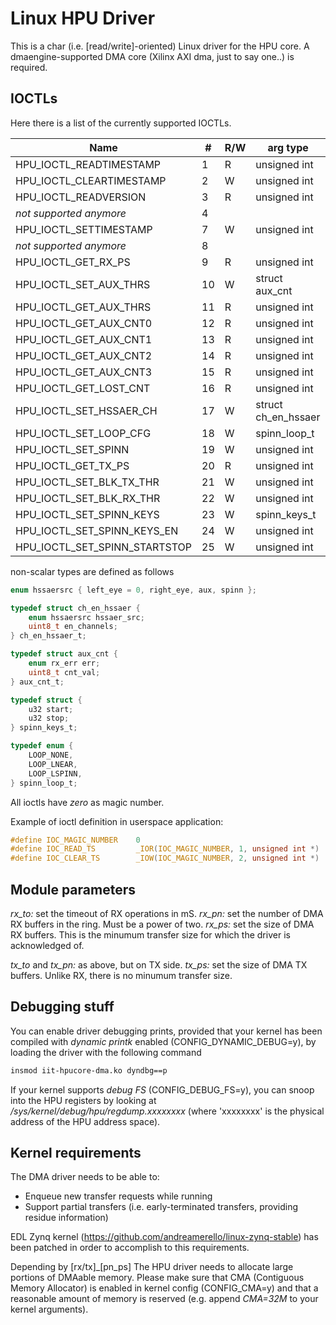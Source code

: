 Linux HPU Driver
================

This is a char (i.e. [read/write]-oriented) Linux driver for the HPU core. A dmaengine-supported DMA core (Xilinx AXI dma, just to say one..) is required.

IOCTLs
------

Here there is a list of the currently supported IOCTLs.

| Name                         |# |R/W| arg type            |
|------------------------------|--|---|---------------------|
|HPU_IOCTL_READTIMESTAMP       |1 | R |    unsigned int     |
|HPU_IOCTL_CLEARTIMESTAMP      |2 | W |    unsigned int     |
|HPU_IOCTL_READVERSION         |3 | R |    unsigned int     |
| *not supported anymore*      |4 |   |                     |
|HPU_IOCTL_SETTIMESTAMP        |7 | W |    unsigned int     |
| *not supported anymore*      |8 |   |                     |
|HPU_IOCTL_GET_RX_PS           |9 | R |    unsigned int     |
|HPU_IOCTL_SET_AUX_THRS        |10| W |   struct aux_cnt    |
|HPU_IOCTL_GET_AUX_THRS        |11| R |    unsigned int     |
|HPU_IOCTL_GET_AUX_CNT0        |12| R |    unsigned int     |
|HPU_IOCTL_GET_AUX_CNT1        |13| R |    unsigned int     |
|HPU_IOCTL_GET_AUX_CNT2        |14| R |    unsigned int     |
|HPU_IOCTL_GET_AUX_CNT3        |15| R |    unsigned int     |
|HPU_IOCTL_GET_LOST_CNT        |16| R |    unsigned int     |
|HPU_IOCTL_SET_HSSAER_CH       |17| W | struct ch_en_hssaer |
|HPU_IOCTL_SET_LOOP_CFG        |18| W |    spinn_loop_t     |
|HPU_IOCTL_SET_SPINN           |19| W |    unsigned int     |
|HPU_IOCTL_GET_TX_PS           |20| R |    unsigned int     |
|HPU_IOCTL_SET_BLK_TX_THR      |21| W |    unsigned int     |
|HPU_IOCTL_SET_BLK_RX_THR      |22| W |    unsigned int     |
|HPU_IOCTL_SET_SPINN_KEYS      |23| W |    spinn_keys_t     |
|HPU_IOCTL_SET_SPINN_KEYS_EN   |24| W |    unsigned int     |
|HPU_IOCTL_SET_SPINN_STARTSTOP |25| W |    unsigned int     |

non-scalar types are defined as follows

``` C
enum hssaersrc { left_eye = 0, right_eye, aux, spinn };

typedef struct ch_en_hssaer {
	enum hssaersrc hssaer_src;
	uint8_t en_channels;
} ch_en_hssaer_t;

typedef struct aux_cnt {
	enum rx_err err;
	uint8_t cnt_val;
} aux_cnt_t;

typedef struct {
	u32 start;
	u32 stop;
} spinn_keys_t;

typedef enum {
	LOOP_NONE,
	LOOP_LNEAR,
	LOOP_LSPINN,
} spinn_loop_t;

```

All ioctls have *zero* as magic number.

Example of ioctl definition in userspace application:

``` C
#define IOC_MAGIC_NUMBER	0
#define IOC_READ_TS			_IOR(IOC_MAGIC_NUMBER, 1, unsigned int *)
#define IOC_CLEAR_TS		_IOW(IOC_MAGIC_NUMBER, 2, unsigned int *)
```

Module parameters
-----------------

*rx_to:* set the timeout of RX operations in mS.
*rx_pn:* set the number of DMA RX buffers in the ring. Must be a power of two.
*rx_ps:* set the size of DMA RX buffers. This is the minumum transfer size for which the driver is acknowledged of.

*tx_to* and *tx_pn:* as above, but on TX side.
*tx_ps:* set the size of DMA TX buffers. Unlike RX, there is no minumum transfer size.

Debugging stuff
---------------

You can enable driver debugging prints, provided that your kernel has been compiled with *dynamic printk* enabled (CONFIG_DYNAMIC_DEBUG=y), by loading the driver with the following command

``` bash
insmod iit-hpucore-dma.ko dyndbg==p
```

If your kernel supports *debug FS* (CONFIG_DEBUG_FS=y), you can snoop into the HPU registers by looking at */sys/kernel/debug/hpu/regdump.xxxxxxxx* (where 'xxxxxxxx' is the physical address of the HPU address space).

Kernel requirements
-------------------

The DMA driver needs to be able to:
- Enqueue new transfer requests while running
- Support partial transfers (i.e. early-terminated transfers, providing residue information)

EDL Zynq kernel (https://github.com/andreamerello/linux-zynq-stable) has been patched in order to accomplish to this requirements.

Depending by [rx/tx]_[pn_ps] The HPU driver needs to allocate large portions of DMAable memory. Please make sure that CMA (Contiguous Memory Allocator) is enabled in kernel config (CONFIG_CMA=y) and that a reasonable amount of memory is reserved (e.g. append *CMA=32M* to your kernel arguments).
